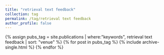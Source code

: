 ```yaml
---
title: "retrieval text feedback"
collection: tag
permalink: /tag/retrieval text feedback
author_profile: false
---
```

{% assign pubs_tag = site.publications | where:"keywords", retrieval text feedback | sort: "venue" %}
{% for post in pubs_tag %}
  {% include archive-single.html %}
{% endfor %}
